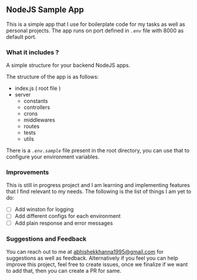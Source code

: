 ## NodeJS Sample App

This is a simple app that I use for boilerplate code for my tasks as well as personal projects.
The app runs on port defined in _`.env`_ file with 8000 as default port.

### What it includes ?

A simple structure for your backend NodeJS apps.

The structure of the app is as follows:

- index.js ( root file )
- server
  - constants
  - controllers
  - crons
  - middlewares
  - routes
  - tests
  - utils

There is a _`.env.sample`_ file present in the root directory, you can use that to configure your environment variables.

### Improvements

This is still in progress project and I am learning and implementing features that I find relevant to my needs.
The following is the list of things I am yet to do:

- [ ] Add winston for logging
- [ ] Add different configs for each environment
- [ ] Add plain response and error messages

### Suggestions and Feedback

You can reach out to me at abhishekkhanna1995@gmail.com for suggestions as well as feedback.
Alternatively if you feel you can help improve this project, feel free to create issues, once we finalize if we want to add that, then you can create a PR for same.
